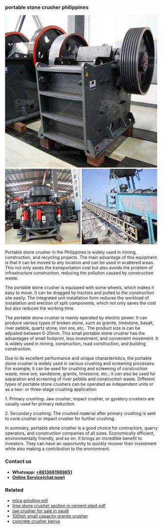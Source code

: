 <h3>portable stone crusher philippines</h3><img src='1706753985.jpg' alt=''><p>Portable stone crusher in the Philippines is widely used in mining, construction, and recycling projects. The main advantage of this equipment is that it can be moved to any location and can be used in scattered areas. This not only saves the transportation cost but also avoids the problem of infrastructure construction, reducing the pollution caused by construction waste.</p><p>The portable stone crusher is equipped with some wheels, which makes it easy to move. It can be dragged by tractors and pulled to the construction site easily. The integrated unit installation form reduces the workload of installation and erection of split components, which not only saves the cost but also reduces the working time.</p><p>The portable stone crusher is mainly operated by electric power. It can produce various types of broken stone, such as granite, limestone, basalt, river pebble, quartz stone, iron ore, etc.. The product size is can be adjusted between 0-20mm. This small portable stone crusher has the advantages of small footprint, less investment, and convenient movement. It is widely used in mining, construction, road construction, and building construction.</p><p>Due to its excellent performance and unique characteristics, the portable stone crusher is widely used in various crushing and screening processes. For example, it can be used for crushing and screening of construction waste, mine ore, sandstone, granite, limestone, etc.; it can also be used for separation and screening of river pebble and construction waste. Different types of portable stone crushers can be operated as independent units or as a two- or three-stage crushing application:</p><p>1. Primary crushing: Jaw crusher, impact crusher, or gyratory crushers are usually used for primary reduction.</p><p>2. Secondary crushing: The crushed material after primary crushing is sent to cone crusher or impact crusher for further crushing.</p><p>In summary, portable stone crusher is a good choice for contractors, quarry operators, and construction companies of all sizes. Economically efficient, environmentally friendly, and so on. It brings an incredible benefit to investors. They can have an opportunity to quickly recover their investment while also making a contribution to the environment.</p><h3>Contact us</h3><ul><li><strong>Whatsapp:&nbsp;<a href="https://wa.me/8613661969651">+8613661969651</a></strong></li><li><a href="https://swt.shibang-china.com/?git&amp;zhl&amp;portable stone crusher philippines"><strong>Online Service(chat now)</strong></a></li></ul><h3>Related</h3><ul><li><a href='mica grinding mill.md'>mica grinding mill</a></li><li><a href='lime stone crusher section in cement plant pdf.md'>lime stone crusher section in cement plant pdf</a></li><li><a href='jaw crusher for sale in saudi.md'>jaw crusher for sale in saudi</a></li><li><a href='100tph small capacity granite crusher.md'>100tph small capacity granite crusher</a></li><li><a href='concrete crusher kenya.md'>concrete crusher kenya</a></li></ul>